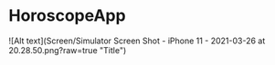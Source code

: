 # HoroscopeApp
![Alt text](Screen/Simulator Screen Shot - iPhone 11 - 2021-03-26 at 20.28.50.png?raw=true "Title")
